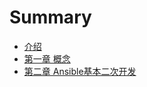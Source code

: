 # Summary

* [介绍](README.md)
* [第一章 概念](Content/1/chapter1.md)
* [第二章 Ansible基本二次开发](Content/2/chapter2.md)